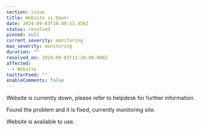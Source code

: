 ```yaml
---
section: issue
title: Website is Down!
date: 2024-09-03T10:49:13.456Z
status: resolved
pinned: null
current_severity: monitoring
max_severity: monitoring
duration: ""
resolved_on: 2024-09-03T11:20:00.000Z
affected:
  - Website
twitterFeed: ""
enableComments: false
---
```

W﻿ebsite is currently down, please refer to helpdesk for further information.

F﻿ound the problem and it is fixed, currently monitoring site.

W﻿ebsite is available to use.